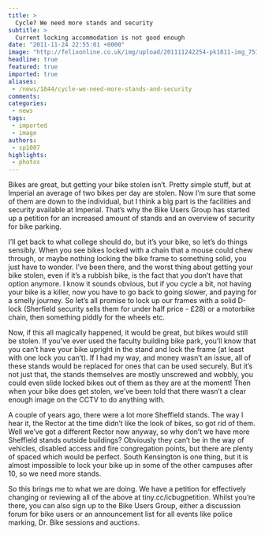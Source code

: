 ```yaml
---
title: >
  Cycle? We need more stands and security
subtitle: >
  Current locking accommodation is not good enough
date: "2011-11-24 22:55:01 +0000"
image: "http://felixonline.co.uk/img/upload/201111242254-pk1811-img_7517.jpg"
headline: true
featured: true
imported: true
aliases:
 - /news/1844/cycle-we-need-more-stands-and-security
comments:
categories:
 - news
tags:
 - imported
 - image
authors:
 - sp1007
highlights:
 - photos
---
```


Bikes are great, but getting your bike stolen isn’t. Pretty simple stuff, but at Imperial an average of two bikes per day are stolen. Now I’m sure that some of them are down to the individual, but I think a big part is the facilities and security available at Imperial. That’s why the Bike Users Group has started up a petition for an increased amount of stands and an overview of security for bike parking.

I’ll get back to what college should do, but it’s your bike, so let’s do things sensibly. When you see bikes locked with a chain that a mouse could chew through, or maybe nothing locking the bike frame to something solid, you just have to wonder. I’ve been there, and the worst thing about getting your bike stolen, even if it’s a rubbish bike, is the fact that you don’t have that option anymore. I know it sounds obvious, but if you cycle a bit, not having your bike is a killer, now you have to go back to going slower, and paying for a smelly journey. So let’s all promise to lock up our frames with a solid D-lock (Sherfield security sells them for under half price - £28) or a motorbike chain, then something piddly for the wheels etc.

Now, if this all magically happened, it would be great, but bikes would still be stolen. If you’ve ever used the faculty building bike park, you’ll know that you can’t have your bike upright in the stand and lock the frame (at least with one lock you can’t). If I had my way, and money wasn’t an issue, all of these stands would be replaced for ones that can be used securely. But it’s not just that, the stands themselves are mostly unscrewed and wobbly, you could even slide locked bikes out of them as they are at the moment! Then when your bike does get stolen, we’ve been told that there wasn’t a clear enough image on the CCTV to do anything with.

A couple of years ago, there were a lot more Sheffield stands. The way I hear it, the Rector at the time didn’t like the look of bikes, so got rid of them. Well we’ve got a different Rector now anyway, so why don’t we have more Sheffield stands outside buildings? Obviously they can’t be in the way of vehicles, disabled access and fire congregation points, but there are plenty of spaced which would be perfect. South Kensington is one thing, but it is almost impossible to lock your bike up in some of the other campuses after 10, so we need more stands.

So this brings me to what we are doing. We have a petition for effectively changing or reviewing all of the above at tiny.cc/icbugpetition. Whilst you’re there, you can also sign up to the Bike Users Group, either a discussion forum for bike users or an announcement list for all events like police marking, Dr. Bike sessions and auctions.
